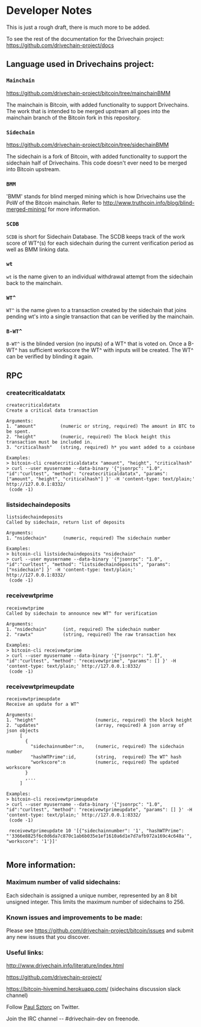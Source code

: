 # Developer Notes
This is just a rough draft, there is much more to be added.

To see the rest of the documentation for the Drivechain project:
https://github.com/drivechain-project/docs

## Language used in Drivechains project:

### `Mainchain`
https://github.com/drivechain-project/bitcoin/tree/mainchainBMM

The mainchain is Bitcoin, with added functionality to support Drivechains. The work that is intended to
be merged upstream all goes into the mainchain branch of the Bitcoin fork in this repository.

### `Sidechain`
https://github.com/drivechain-project/bitcoin/tree/sidechainBMM

The sidechain is a fork of Bitcoin, with added functionality to support the sidechain half of Drivechains.
This code doesn't ever need to be merged into Bitcoin upstream.

### `BMM`
'BMM' stands for blind merged mining which is how Drivechains use the PoW of the Bitcoin mainchain. Refer
to http://www.truthcoin.info/blog/blind-merged-mining/ for more information.

### `SCDB`
`SCDB` is short for Sidechain Database. The SCDB keeps track of the work score
of WT^(s) for each sidechain during the current verification period as well as BMM linking data.

### `wt`
`wt` is the name given to an individual withdrawal attempt from the sidechain back to the mainchain.

### `WT^`
`WT^` is the name given to a transaction created by the sidechain that joins pending wt's
into a single transaction that can be verified by the mainchain.

### `B-WT^`
`B-WT^` is the blinded version (no inputs) of a WT^ that is voted on. Once a B-WT^ has 
sufficient workscore the WT^ with inputs will be created. The WT^ can be verified by 
blinding it again.

## RPC 
### createcriticaldatatx
```
createcriticaldatatx
Create a critical data transaction

Arguments:
1. "amount"         (numeric or string, required) The amount in BTC to be spent.
2. "height"         (numeric, required) The block height this transaction must be included in.
3. "criticalhash"   (string, required) h* you want added to a coinbase

Examples:
> bitcoin-cli createcriticaldatatx "amount", "height", "criticalhash"
> curl --user myusername --data-binary '{"jsonrpc": "1.0", "id":"curltest", "method": "createcriticaldatatx", "params": ["amount", "height", "criticalhash"] }' -H 'content-type: text/plain;' http://127.0.0.1:8332/
 (code -1)
 ```
 
### listsidechaindeposits
```
listsidechaindeposits
Called by sidechain, return list of deposits

Arguments:
1. "nsidechain"      (numeric, required) The sidechain number

Examples:
> bitcoin-cli listsidechaindeposits "nsidechain"
> curl --user myusername --data-binary '{"jsonrpc": "1.0", "id":"curltest", "method": "listsidechaindeposits", "params": ["nsidechain"] }' -H 'content-type: text/plain;' http://127.0.0.1:8332/
 (code -1)
```
### receivewtprime
```
receivewtprime
Called by sidechain to announce new WT^ for verification

Arguments:
1. "nsidechain"      (int, required) The sidechain number
2. "rawtx"           (string, required) The raw transaction hex

Examples:
> bitcoin-cli receivewtprime 
> curl --user myusername --data-binary '{"jsonrpc": "1.0", "id":"curltest", "method": "receivewtprime", "params": [] }' -H 'content-type: text/plain;' http://127.0.0.1:8332/
 (code -1)
```

### receivewtprimeupdate
```
receivewtprimeupdate
Receive an update for a WT^

Arguments:
1. "height"                      (numeric, required) the block height
2. "updates"                     (array, required) A json array of json objects
     [
       {
         "sidechainnumber":n,    (numeric, required) The sidechain number
         "hashWTPrime":id,       (string,  required) The WT^ hash
         "workscore":n           (numeric, required) The updated workscore
       } 
       ,...
     ]

Examples:
> bitcoin-cli receivewtprimeupdate 
> curl --user myusername --data-binary '{"jsonrpc": "1.0", "id":"curltest", "method": "receivewtprimeupdate", "params": [] }' -H 'content-type: text/plain;' http://127.0.0.1:8332/
 (code -1)
 
 receivewtprimeupdate 10 '[{"sidechainnumber": '1', "hashWTPrime": "'3366e8825f6c0d6da7c870c1ab6b035e1ef1610a6d1e7d7afb972a169c4c648a'", "workscore": '1'}]'
 
```

## More information:

### Maximum number of valid sidechains:
Each sidechain is assigned a unique number, represented by an 8 bit unsigned integer.
This limits the maximum number of sidechains to 256.

### Known issues and improvements to be made:
Please see https://github.com/drivechain-project/bitcoin/issues
and submit any new issues that you discover.

### Useful links:
http://www.drivechain.info/literature/index.html

https://github.com/drivechain-project/

https://bitcoin-hivemind.herokuapp.com/ (sidechains discussion slack channel)

Follow [Paul Sztorc](https://twitter.com/Truthcoin) on Twitter.

Join the IRC channel -- #drivechain-dev on freenode.
